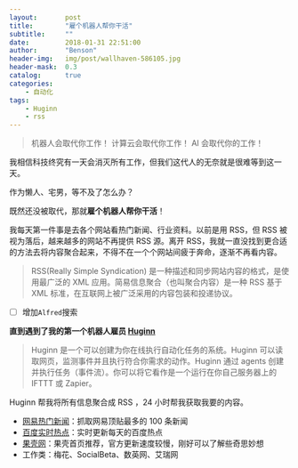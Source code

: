 ```yaml
---
layout:       post
title:        "雇个机器人帮你干活"
subtitle:     ""
date:         2018-01-31 22:51:00
author:       "Benson"
header-img:   img/post/wallhaven-586105.jpg
header-mask:  0.3
catalog:      true
categories:
    - 自动化
tags:
    - Huginn
    - rss
---
```


> 机器人会取代你工作！
计算云会取代你工作！
AI 会取代你的工作！

我相信科技终究有一天会消灭所有工作，但我们这代人的无奈就是很难等到这一天。

作为懒人、宅男，等不及了怎么办？

既然还没被取代，那就**雇个机器人帮你干活**！

我每天第一件事是去各个网站看热门新闻、行业资料。以前是用 RSS，但 RSS 被视为落后，越来越多的网站不再提供 RSS 源。离开 RSS，我就一直没找到更合适的方法去将内容聚合起来，不得不在一个个网站间疲于奔命，逐渐不再看内容。

> RSS(Really Simple Syndication) 是一种描述和同步网站内容的格式，是使用最广泛的 XML 应用。简易信息聚合（也叫聚合内容）是一种 RSS 基于 XML 标准，在互联网上被广泛采用的内容包装和投递协议。

- [ ] 增加`Alfred`搜索

**直到遇到了我的第一个机器人雇员 [Huginn](https://github.com/huginn/huginn )**

> Huginn 是一个可以创建为你在线执行自动化任务的系统。Huginn 可以读取网页，监测事件并且执行符合你需求的动作。Huginn 通过 agents 创建并执行任务（事件流）。你可以将它看作是一个运行在你自己服务器上的 IFTTT 或 Zapier。

Huginn 帮我将所有信息聚合成 RSS ，24 小时帮我获取我要的内容。

- [网易热门新闻](http://news.163.com/rank)：抓取网易顶贴最多的 100 条新闻
- [百度实时热点](http://top.baidu.com/buzz?b=1)：实时更新每天的百度热点
- [果壳网](https://www.guokr.com/)：果壳首页推荐，官方更新速度较慢，刚好可以了解些奇思妙想
- 工作类：梅花、SocialBeta、数英网、艾瑞网
